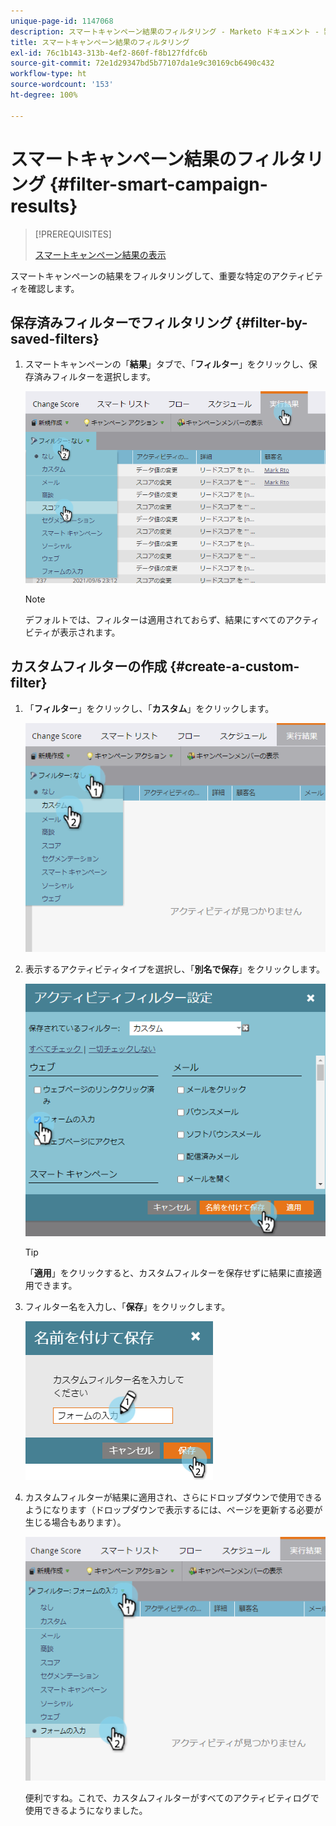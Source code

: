```yaml
---
unique-page-id: 1147068
description: スマートキャンペーン結果のフィルタリング - Marketo ドキュメント - 製品ドキュメント
title: スマートキャンペーン結果のフィルタリング
exl-id: 76c1b143-313b-4ef2-860f-f8b127fdfc6b
source-git-commit: 72e1d29347bd5b77107da1e9c30169cb6490c432
workflow-type: ht
source-wordcount: '153'
ht-degree: 100%

---
```


# スマートキャンペーン結果のフィルタリング {#filter-smart-campaign-results}

>[!PREREQUISITES]
>
>[スマートキャンペーン結果の表示](/help/marketo/product-docs/core-marketo-concepts/smart-campaigns/smart-campaign-data/view-smart-campaign-results.md)

スマートキャンペーンの結果をフィルタリングして、重要な特定のアクティビティを確認します。

## 保存済みフィルターでフィルタリング {#filter-by-saved-filters}

1. スマートキャンペーンの「**結果**」タブで、「**フィルター**」をクリックし、保存済みフィルターを選択します。

   ![](assets/resultsfilter-hands.png)

   >[!NOTE]
   >
   >デフォルトでは、フィルターは適用されておらず、結果にすべてのアクティビティが表示されます。

## カスタムフィルターの作成 {#create-a-custom-filter}

1. 「**フィルター**」をクリックし、「**カスタム**」をクリックします。

   ![](assets/filterscustom-hands.png)

1. 表示するアクティビティタイプを選択し、「**別名で保存**」をクリックします。

   ![](assets/activityfiltersettings-hands.png)

   >[!TIP]
   >
   >「**適用**」をクリックすると、カスタムフィルターを保存せずに結果に直接適用できます。

1. フィルター名を入力し、「**保存**」をクリックします。

   ![](assets/saveasfilter-hands.png)

1. カスタムフィルターが結果に適用され、さらにドロップダウンで使用できるようになります（ドロップダウンで表示するには、ページを更新する必要が生じる場合もあります）。

   ![](assets/customfilter-hands.png)

   便利ですね。これで、カスタムフィルターがすべてのアクティビティログで使用できるようになりました。
